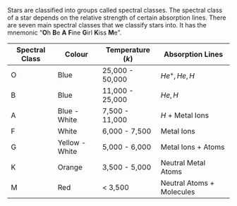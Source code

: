 Stars are classified into groups called spectral classes. The spectral class of a star depends on the relative strength of certain absorption lines. There are seven main spectral classes that we classify stars into. It has the mnemonic “**O**h **B**e **A** **F**ine **G**irl **K**iss **M**e”.

| Spectral Class | Colour         | Temperature $(k)$ | Absorption Lines          |
| -------------- | -------------- | ----------------- | ------------------------- |
| O              | Blue           | 25,000 - 50,000   | $He^{+}, He, H$           |
| B              | Blue           | 11,000 - 25,000   | $He, H$                   |
| A              | Blue - White   | 7,500 - 11,000    | $H$ + Metal Ions          |
| F              | White          | 6,000 - 7,500     | Metal Ions                |
| G              | Yellow - White | 5,000 - 6,000     | Metal Ions + Atoms        |
| K              | Orange         | 3,500 - 5,000     | Neutral Metal Atoms       |
| M              | Red            | < 3,500           | Neutral Atoms + Molecules |
